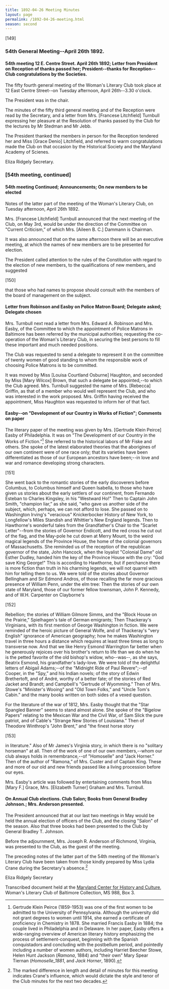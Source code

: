 ```yaml
---
title: 1892-04-26 Meeting Minutes
layout: page
permalink: /1892-04-26-meeting.html
season: second
---
```


<style>
    #maincontent{
        font-size:1.4em;
    }
</style>
[149]

### 54th General Meeting--April 26th 1892.

#### 54th meeting 12 E. Centre Street. April 26th 1892; Letter from President on Reception of thanks passed her; President--thanks for Reception--Club congratulations by the Societies.

The fifty fourth general meeting of the Woman's Literary Club took place at 12 East Centre Street--on Tuesday afternoon, April 26th--3.30 o'clock.

The President was in the chair.

The minutes of the fifty third general meeting and of the Reception were read by the Secretary, and a letter from Mrs. [Francese Litchfield] Turnbull expressing her pleasure at the Resolution of thanks passed by the Club for the lectures by Mr Stedman and Mr Jebb.

The President thanked the members in person for the Reception tendered her and Miss [Grace Denio] Litchfield, and referred to warm congratulations made the Club on that occasion by the Historical Society and the Maryland Academy of Scienes.

Eliza Ridgely
Secretary.

### [54th meeting, continued]

#### 54th meeting Continued; Announcements; On new members to be elected

Notes of the latter part of the meeting of the Woman's Literary Club, on Tuesday afternoon, April 26th 1892.

Mrs. [Francese Litchfield] Turnbull announced that the next meeting of the Club, on May 3rd, would be under the direction of the Committee on "Current Criticism,” of which Mrs. [Aileen B. C.] Dammann is Chairman.

It was also announced that on the same afternoon there will be an executive meeting, at which the names of new members are to be presented for election.

The President called attention to the rules of the Constitution with regard to the election of new members, to the qualifications of new members, and suggested

[150]

that those who had names to propose should consult with the members of the board of management on the subject.

#### Letter from Robinson and Easby on Police Matron Board; Delegate asked; Delegate chosen

Mrs. Turnbull next read a letter from Mrs. Edward A. Robinson and Mrs. Easby, of the Committee to which the appointment of Police Matrons in Baltimore has been referred by the municipal authorities; requesting the co-operation of the Woman's Literary Club, in securing the best persons to fill these important and much needed positions.

The Club was requested to send a delegate to represent it on the committee of twenty women of good standing to whom the responsible work of choosing Police Matrons is to be committed.

It was moved by Miss [Louisa Courtland Osburne] Haughton, and seconded by Miss [Mary Wilcox] Brown, that such a delegate be appointed,--to which the Club agreed. Mrs. Turnbull suggested the name of Mrs. [Rebecca] Griffin, as that of a member who would well represent the Club, and who was interested in the work proposed. Mrs. Griffin having received the appointment, Miss Haughton was requested to inform her of that fact.

#### Easby--on "Development of our Country in Works of Fiction"; Comments on paper

The literary paper of the meeting was given by Mrs. [Gertrude Klein Peirce] Easby of Philadelphia. It was on "The Development of our Country in the Works of Fiction.”[^Easby] She referred to the historical labors of Mr Fiske and others. She spoke of the latest elaborated theories that the aborigines of our own continent were of one race only; that its varieties have been differentiated as those of our European ancestors have been;--in love and war and romance developing strong characters.

[^Easby]: Gertrude Klein Peirce (1859-1953) was one of the first women to be admitted to the University of Pennsylvania. Although the university did not grant degrees to women until 1914, she earned a certificate of proficiency in Chemistry in 1878. She married Francis Easby in 1884; the couple lived in Philadelphia and in Delaware.  In her paper, Easby offers a wide-ranging overview of American literary history emphasizing the process of settlement-conquest, beginning with the Spanish conquistadors and concluding with the postbellum period, and pointedly including a number of women authors, including Harriet Beecher Stowe, Helen Hunt Jackson (_Ramona_,  1884) and "their own" Mary Spear Tiernan (_Homoselle_1881_, and _Jack Horner_, 1890).

[151]

She went back to the romantic stories of the early discoverers before Columbus, to Columbus himself and Queen Isabella, to those who have given us stories about the early settlers of our continent, from Fernando Esteban to Charles Kingsley, in his "Westward Ho!" Then to Captain John Smith, "champion liar,” as she said, "who gave us another side of the subject, which, perhaps, we can not afford to lose. She passed on to Washington Irving's "veracious" Knickerbocker History of New York, to Longfellow's Miles Standish and Whittier's New England legends. Then to Hawthorne's wonderful tales from the Grandfather's Chair to the "Scarlet Letter"--from the stories of Governor Endicott, and the red cross he cut out of the flag, and the May-pole he cut down at Merry Mount, to the weird magical legends of the Province House, the home of the colonial governors of Massachusetts. She reminded us of the reception of the republican governor of the state, John Hancock, when the loyalist "Colonial Dame" old Esther Dudley, handed him the key of the Province House with the cry: "God save King George!" This is according to Hawthorne, but if perchance there is more fiction than truth in his charming legends, we will not quarrel with him for telling them to us. We were told of the stories about Governor Bellingham and Sir Edmond Andros, of those recalling the far more gracious presence of William Penn, under the elm tree: Then the stories of our own state of Maryland, those of our former fellow townsman, John P. Kennedy, and of W.H. Carpenter on Clayborne's

[152]

Rebellion; the stories of William Gilmore Simms, and the "Block House on the Prairie,” Spielhagen's tale of German emigrants; Then Thackeray's Virginians, with its first mention of George Washington in fiction. We were reminded of the heroic picture of General Wolfe, and of Thackeray's "very English" ignorance of American geography; how he makes Washington travel in three hours a distance which requires at least three times as long to transverse now. And that we like Henry Esmond Warrington far better when he generously rejoices over his brother's return to life than we do when he is the petted favorite of the old bishop's widow, who--was--, as she says, Beatrix Esmond, his grandfather's lady-love. We were told of the delightful letters of Abigail Adams;--of the "Midnight Ride of Paul Revere";--of Cooper, in the "Spy,” and his Indian novels; of the story of Edwin Brethertoft, and of André, worthy of a better fate; of the stories of Red Jacket and Brandt; and Campbell's "Gertrude of Wyomming.” Then of Mrs. Stowe's "Minister's Wooing" and "Old Town Folks,” and "Uncle Tom's Cabin.” and the many books written on both sides of a vexed question.

For the literature of the war of 1812, Mrs. Easby thought that the "Star Spangled Banner" seems to stand almost alone. She spoke of the "Bigelow Papers" relating to the Mexican War and the Civil War, of Sam Slick the pure patriot, and of Cable's "Strange New Stories of Louisiana.” Then of Theodore Winthrop's "John Brent,” and "the finest horse story

[153]

in literature." Also of Mr James's Virginia story, in which there is no "solitary horseman" at all. Then of the work of one of our own members,--whom our club always holds in remembrance,--of "Homoselle" and "Jack Horner.” Then of the author of "Ramona,” of Mrs. Custer and of Captain King. These and more of our old and new friends passed like a living procession before our eyes.

Mrs. Easby's article was followed by entertaining comments from Miss [Mary F.] Grace, Mrs. [Elizabeth Turner] Graham and Mrs. Turnbull.

#### On Annual Club elections. Club Salon; Books from General Bradley Johnson.; Mrs. Anderson presented.

The President announced that at our last two meetings in May would be held the annual election of officers of the Club, and the closing "Salon" of the season. Also that three books had been presented to the Club by General Bradley T. Johnson.

Before the adjournment, Mrs. Joseph R. Anderson of Richmond, Virginia, was presented to the Club, as the guest of the meeting.

The preceding notes of the latter part of the 54th meeting of the Woman's Literary Club have been taken from those kindly prepared by Miss Lydia Crane during the Secretary's absence.[^crane]

[^crane]: The marked difference in length and detail of minutes for this meeting indicates Crane's influence, which would dictate the style and tenor of the Club minutes for the next two decades.

Eliza Ridgely
Secretary

Transcribed document held at the [Maryland Center for History and Culture](http://mdhs.org/), Woman's Literary Club of Baltimore Collection, MS 988, Box 3. 